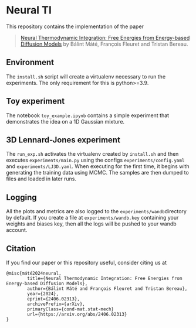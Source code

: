 # Neural TI

This repository contains the implementation of the paper
> [Neural Thermodynamic Integration: Free Energies from Energy-based Diffusion Models](https://arxiv.org/abs/2406.02313) by Bálint Máté, François Fleuret and Tristan Bereau.

## Environment
The ```install.sh``` script will create a virtualenv necessary to run the experiments. The only requirement for this is python>=3.9.

## Toy experiment
The notebook ```toy_example.ipynb``` contains a simple experiment that demonstrates the idea on a 1D Gaussian mixture.

## 3D Lennard-Jones experiment

The ```run_exp.sh``` activates the virtualenv created by ```install.sh``` and then executes ```experiments/main.py``` using the configs ```experiments/config.yaml``` and ```experiments/LJ3D.yaml```. When executing for the first time, it begins with generating the training data using MCMC. The samples are then dumped to files and loaded in later runs.


## Logging
All the plots and metrics are also logged to the ```experiments/wandb```directory by default. If you create a file at ```experiments/wandb.key``` containing your weights and biases key, then all the logs will be pushed to your wandb account.

## Citation
If you find our paper or this repository useful, consider citing us at

```
@misc{máté2024neural,
        title={Neural Thermodynamic Integration: Free Energies from Energy-based Diffusion Models}, 
        author={Bálint Máté and François Fleuret and Tristan Bereau},
        year={2024},
        eprint={2406.02313},
        archivePrefix={arXiv},
        primaryClass={cond-mat.stat-mech}
        url={https://arxiv.org/abs/2406.02313}
}
```
